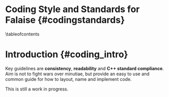 Coding Style and Standards for Falaise {#codingstandards}
======================================

\tableofcontents

Introduction {#coding_intro}
============
Key guidelines are **consistency**, **readability** and
**C++ standard compliance**. Aim is not to fight wars over minutiae, but
provide an easy to use and common guide for how to layout, name and
implement code.

This is still a work in progress.


